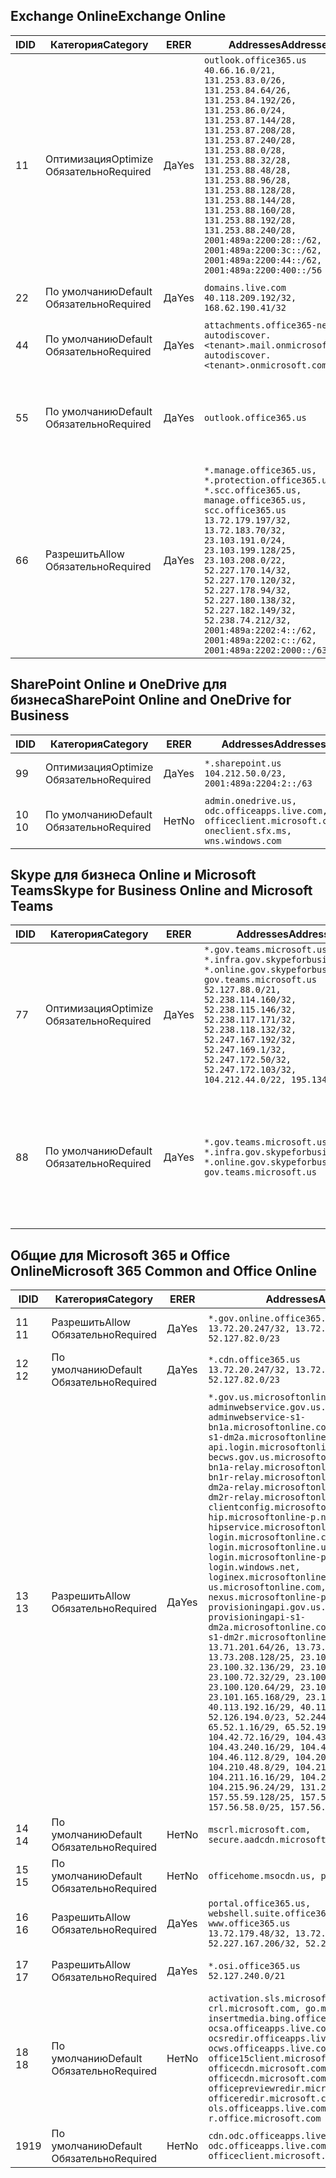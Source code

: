 <!--THIS FILE IS AUTOMATICALLY GENERATED. MANUAL CHANGES WILL BE OVERWRITTEN.-->
<!--Please contact the Office 365 Endpoints team with any questions.-->
<!--USGovGCCHigh endpoints version 2019010700-->
<!--File generated 2019-01-07 11:00:18.7418-->

## <a name="exchange-online"></a><span data-ttu-id="72eec-101">Exchange Online</span><span class="sxs-lookup"><span data-stu-id="72eec-101">Exchange Online</span></span>

<span data-ttu-id="72eec-102">ID</span><span class="sxs-lookup"><span data-stu-id="72eec-102">ID</span></span> | <span data-ttu-id="72eec-103">Категория</span><span class="sxs-lookup"><span data-stu-id="72eec-103">Category</span></span> | <span data-ttu-id="72eec-104">ER</span><span class="sxs-lookup"><span data-stu-id="72eec-104">ER</span></span> | <span data-ttu-id="72eec-105">Addresses</span><span class="sxs-lookup"><span data-stu-id="72eec-105">Addresses</span></span> | <span data-ttu-id="72eec-106">Порты</span><span class="sxs-lookup"><span data-stu-id="72eec-106">Ports</span></span>
-- | -------------------- | --- | ------------------------------------------------------------------------------------------------------------------------------------------------------------------------------------------------------------------------------------------------------------------------------------------------------------------------------------------------------------------------------------------------------------------------------------------------ | -------------------------------
<span data-ttu-id="72eec-107">1</span><span class="sxs-lookup"><span data-stu-id="72eec-107">1</span></span> | <span data-ttu-id="72eec-108">Оптимизация</span><span class="sxs-lookup"><span data-stu-id="72eec-108">Optimize</span></span><BR><span data-ttu-id="72eec-109">Обязательно</span><span class="sxs-lookup"><span data-stu-id="72eec-109">Required</span></span> | <span data-ttu-id="72eec-110">Да</span><span class="sxs-lookup"><span data-stu-id="72eec-110">Yes</span></span> | `outlook.office365.us`<BR>`40.66.16.0/21, 131.253.83.0/26, 131.253.84.64/26, 131.253.84.192/26, 131.253.86.0/24, 131.253.87.144/28, 131.253.87.208/28, 131.253.87.240/28, 131.253.88.0/28, 131.253.88.32/28, 131.253.88.48/28, 131.253.88.96/28, 131.253.88.128/28, 131.253.88.144/28, 131.253.88.160/28, 131.253.88.192/28, 131.253.88.240/28, 2001:489a:2200:28::/62, 2001:489a:2200:3c::/62, 2001:489a:2200:44::/62, 2001:489a:2200:400::/56` | <span data-ttu-id="72eec-111">**TCP:** 443, 80</span><span class="sxs-lookup"><span data-stu-id="72eec-111">**TCP:** 443, 80</span></span>
<span data-ttu-id="72eec-112">2</span><span class="sxs-lookup"><span data-stu-id="72eec-112">2</span></span> | <span data-ttu-id="72eec-113">По умолчанию</span><span class="sxs-lookup"><span data-stu-id="72eec-113">Default</span></span><BR><span data-ttu-id="72eec-114">Обязательно</span><span class="sxs-lookup"><span data-stu-id="72eec-114">Required</span></span> | <span data-ttu-id="72eec-115">Да</span><span class="sxs-lookup"><span data-stu-id="72eec-115">Yes</span></span> | `domains.live.com`<BR>`40.118.209.192/32, 168.62.190.41/32` | <span data-ttu-id="72eec-116">**TCP:** 443, 80</span><span class="sxs-lookup"><span data-stu-id="72eec-116">**TCP:** 443, 80</span></span>
<span data-ttu-id="72eec-117">4</span><span class="sxs-lookup"><span data-stu-id="72eec-117">4</span></span> | <span data-ttu-id="72eec-118">По умолчанию</span><span class="sxs-lookup"><span data-stu-id="72eec-118">Default</span></span><BR><span data-ttu-id="72eec-119">Обязательно</span><span class="sxs-lookup"><span data-stu-id="72eec-119">Required</span></span> | <span data-ttu-id="72eec-120">Да</span><span class="sxs-lookup"><span data-stu-id="72eec-120">Yes</span></span> | `attachments.office365-net.us, autodiscover.<tenant>.mail.onmicrosoft.com, autodiscover.<tenant>.onmicrosoft.com` | <span data-ttu-id="72eec-121">**TCP:** 443, 80</span><span class="sxs-lookup"><span data-stu-id="72eec-121">**TCP:** 443, 80</span></span>
<span data-ttu-id="72eec-122">5</span><span class="sxs-lookup"><span data-stu-id="72eec-122">5</span></span> | <span data-ttu-id="72eec-123">По умолчанию</span><span class="sxs-lookup"><span data-stu-id="72eec-123">Default</span></span><BR><span data-ttu-id="72eec-124">Обязательно</span><span class="sxs-lookup"><span data-stu-id="72eec-124">Required</span></span> | <span data-ttu-id="72eec-125">Да</span><span class="sxs-lookup"><span data-stu-id="72eec-125">Yes</span></span> | `outlook.office365.us` | <span data-ttu-id="72eec-126">**TCP:** 143, 25, 587, 993, 995</span><span class="sxs-lookup"><span data-stu-id="72eec-126">**TCP:** 143, 25, 587, 993, 995</span></span>
<span data-ttu-id="72eec-127">6</span><span class="sxs-lookup"><span data-stu-id="72eec-127">6</span></span> | <span data-ttu-id="72eec-128">Разрешить</span><span class="sxs-lookup"><span data-stu-id="72eec-128">Allow</span></span><BR><span data-ttu-id="72eec-129">Обязательно</span><span class="sxs-lookup"><span data-stu-id="72eec-129">Required</span></span> | <span data-ttu-id="72eec-130">Да</span><span class="sxs-lookup"><span data-stu-id="72eec-130">Yes</span></span> | `*.manage.office365.us, *.protection.office365.us, *.scc.office365.us, manage.office365.us, scc.office365.us`<BR>`13.72.179.197/32, 13.72.183.70/32, 23.103.191.0/24, 23.103.199.128/25, 23.103.208.0/22, 52.227.170.14/32, 52.227.170.120/32, 52.227.178.94/32, 52.227.180.138/32, 52.227.182.149/32, 52.238.74.212/32, 2001:489a:2202:4::/62, 2001:489a:2202:c::/62, 2001:489a:2202:2000::/63` | <span data-ttu-id="72eec-131">**TCP:** 25, 443</span><span class="sxs-lookup"><span data-stu-id="72eec-131">**TCP:** 25, 443</span></span>

## <a name="sharepoint-online-and-onedrive-for-business"></a><span data-ttu-id="72eec-132">SharePoint Online и OneDrive для бизнеса</span><span class="sxs-lookup"><span data-stu-id="72eec-132">SharePoint Online and OneDrive for Business</span></span>

<span data-ttu-id="72eec-133">ID</span><span class="sxs-lookup"><span data-stu-id="72eec-133">ID</span></span> | <span data-ttu-id="72eec-134">Категория</span><span class="sxs-lookup"><span data-stu-id="72eec-134">Category</span></span> | <span data-ttu-id="72eec-135">ER</span><span class="sxs-lookup"><span data-stu-id="72eec-135">ER</span></span> | <span data-ttu-id="72eec-136">Addresses</span><span class="sxs-lookup"><span data-stu-id="72eec-136">Addresses</span></span> | <span data-ttu-id="72eec-137">Порты</span><span class="sxs-lookup"><span data-stu-id="72eec-137">Ports</span></span>
-- | -------------------- | --- | ----------------------------------------------------------------------------------------------------------- | ----------------
<span data-ttu-id="72eec-138">9</span><span class="sxs-lookup"><span data-stu-id="72eec-138">9</span></span> | <span data-ttu-id="72eec-139">Оптимизация</span><span class="sxs-lookup"><span data-stu-id="72eec-139">Optimize</span></span><BR><span data-ttu-id="72eec-140">Обязательно</span><span class="sxs-lookup"><span data-stu-id="72eec-140">Required</span></span> | <span data-ttu-id="72eec-141">Да</span><span class="sxs-lookup"><span data-stu-id="72eec-141">Yes</span></span> | `*.sharepoint.us`<BR>`104.212.50.0/23, 2001:489a:2204:2::/63` | <span data-ttu-id="72eec-142">**TCP:** 443, 80</span><span class="sxs-lookup"><span data-stu-id="72eec-142">**TCP:** 443, 80</span></span>
<span data-ttu-id="72eec-143">10 </span><span class="sxs-lookup"><span data-stu-id="72eec-143">10</span></span> | <span data-ttu-id="72eec-144">По умолчанию</span><span class="sxs-lookup"><span data-stu-id="72eec-144">Default</span></span><BR><span data-ttu-id="72eec-145">Обязательно</span><span class="sxs-lookup"><span data-stu-id="72eec-145">Required</span></span> | <span data-ttu-id="72eec-146">Нет</span><span class="sxs-lookup"><span data-stu-id="72eec-146">No</span></span> | `admin.onedrive.us, odc.officeapps.live.com, officeclient.microsoft.com, oneclient.sfx.ms, wns.windows.com` | <span data-ttu-id="72eec-147">**TCP:** 443, 80</span><span class="sxs-lookup"><span data-stu-id="72eec-147">**TCP:** 443, 80</span></span>

## <a name="skype-for-business-online-and-microsoft-teams"></a><span data-ttu-id="72eec-148">Skype для бизнеса Online и Microsoft Teams</span><span class="sxs-lookup"><span data-stu-id="72eec-148">Skype for Business Online and Microsoft Teams</span></span>

<span data-ttu-id="72eec-149">ID</span><span class="sxs-lookup"><span data-stu-id="72eec-149">ID</span></span> | <span data-ttu-id="72eec-150">Категория</span><span class="sxs-lookup"><span data-stu-id="72eec-150">Category</span></span> | <span data-ttu-id="72eec-151">ER</span><span class="sxs-lookup"><span data-stu-id="72eec-151">ER</span></span> | <span data-ttu-id="72eec-152">Addresses</span><span class="sxs-lookup"><span data-stu-id="72eec-152">Addresses</span></span> | <span data-ttu-id="72eec-153">Порты</span><span class="sxs-lookup"><span data-stu-id="72eec-153">Ports</span></span>
-- | -------------------- | --- | --------------------------------------------------------------------------------------------------------------------------------------------------------------------------------------------------------------------------------------------------------------------------------------------------------------------------------- | --------------------------------------------------
<span data-ttu-id="72eec-154">7</span><span class="sxs-lookup"><span data-stu-id="72eec-154">7</span></span> | <span data-ttu-id="72eec-155">Оптимизация</span><span class="sxs-lookup"><span data-stu-id="72eec-155">Optimize</span></span><BR><span data-ttu-id="72eec-156">Обязательно</span><span class="sxs-lookup"><span data-stu-id="72eec-156">Required</span></span> | <span data-ttu-id="72eec-157">Да</span><span class="sxs-lookup"><span data-stu-id="72eec-157">Yes</span></span> | `*.gov.teams.microsoft.us, *.infra.gov.skypeforbusiness.us, *.online.gov.skypeforbusiness.us, gov.teams.microsoft.us`<BR>`52.127.88.0/21, 52.238.114.160/32, 52.238.115.146/32, 52.238.117.171/32, 52.238.118.132/32, 52.247.167.192/32, 52.247.169.1/32, 52.247.172.50/32, 52.247.172.103/32, 104.212.44.0/22, 195.134.228.0/22` | <span data-ttu-id="72eec-158">**TCP:** 443, 80</span><span class="sxs-lookup"><span data-stu-id="72eec-158">**TCP:** 443, 80</span></span><BR><span data-ttu-id="72eec-159">**UDP:** 3478</span><span class="sxs-lookup"><span data-stu-id="72eec-159">**UDP:** 3478</span></span>
<span data-ttu-id="72eec-160">8</span><span class="sxs-lookup"><span data-stu-id="72eec-160">8</span></span> | <span data-ttu-id="72eec-161">По умолчанию</span><span class="sxs-lookup"><span data-stu-id="72eec-161">Default</span></span><BR><span data-ttu-id="72eec-162">Обязательно</span><span class="sxs-lookup"><span data-stu-id="72eec-162">Required</span></span> | <span data-ttu-id="72eec-163">Да</span><span class="sxs-lookup"><span data-stu-id="72eec-163">Yes</span></span> | `*.gov.teams.microsoft.us, *.infra.gov.skypeforbusiness.us, *.online.gov.skypeforbusiness.us, gov.teams.microsoft.us` | <span data-ttu-id="72eec-164">**TCP:** 5061, 50000–59999</span><span class="sxs-lookup"><span data-stu-id="72eec-164">**TCP:** 5061, 50000-59999</span></span><BR><span data-ttu-id="72eec-165">**UDP:** 50000–59999</span><span class="sxs-lookup"><span data-stu-id="72eec-165">**UDP:** 50000-59999</span></span>

## <a name="microsoft-365-common-and-office-online"></a><span data-ttu-id="72eec-166">Общие для Microsoft 365 и Office Online</span><span class="sxs-lookup"><span data-stu-id="72eec-166">Microsoft 365 Common and Office Online</span></span>

<span data-ttu-id="72eec-167">ID</span><span class="sxs-lookup"><span data-stu-id="72eec-167">ID</span></span> | <span data-ttu-id="72eec-168">Категория</span><span class="sxs-lookup"><span data-stu-id="72eec-168">Category</span></span> | <span data-ttu-id="72eec-169">ER</span><span class="sxs-lookup"><span data-stu-id="72eec-169">ER</span></span> | <span data-ttu-id="72eec-170">Addresses</span><span class="sxs-lookup"><span data-stu-id="72eec-170">Addresses</span></span> | <span data-ttu-id="72eec-171">Порты</span><span class="sxs-lookup"><span data-stu-id="72eec-171">Ports</span></span>
-- | ------------------- | --- | ------------------------------------------------------------------------------------------------------------------------------------------------------------------------------------------------------------------------------------------------------------------------------------------------------------------------------------------------------------------------------------------------------------------------------------------------------------------------------------------------------------------------------------------------------------------------------------------------------------------------------------------------------------------------------------------------------------------------------------------------------------------------------------------------------------------------------------------------------------------------------------------------------------------------------------------------------------------------------------------------------------------------------------------------------------------------------------------------------------------------------------------------------------------------------------------------------------------------------------------------------------------------------------------------------------------------------------------------------------------------------------------------------------------------------------------------------------------ | ----------------
<span data-ttu-id="72eec-172">11 </span><span class="sxs-lookup"><span data-stu-id="72eec-172">11</span></span> | <span data-ttu-id="72eec-173">Разрешить</span><span class="sxs-lookup"><span data-stu-id="72eec-173">Allow</span></span><BR><span data-ttu-id="72eec-174">Обязательно</span><span class="sxs-lookup"><span data-stu-id="72eec-174">Required</span></span> | <span data-ttu-id="72eec-175">Да</span><span class="sxs-lookup"><span data-stu-id="72eec-175">Yes</span></span> | `*.gov.online.office365.us`<BR>`13.72.20.247/32, 13.72.185.126/32, 52.127.82.0/23` | <span data-ttu-id="72eec-176">**TCP:** 443</span><span class="sxs-lookup"><span data-stu-id="72eec-176">**TCP:** 443</span></span>
<span data-ttu-id="72eec-177">12 </span><span class="sxs-lookup"><span data-stu-id="72eec-177">12</span></span> | <span data-ttu-id="72eec-178">По умолчанию</span><span class="sxs-lookup"><span data-stu-id="72eec-178">Default</span></span><BR><span data-ttu-id="72eec-179">Обязательно</span><span class="sxs-lookup"><span data-stu-id="72eec-179">Required</span></span> | <span data-ttu-id="72eec-180">Да</span><span class="sxs-lookup"><span data-stu-id="72eec-180">Yes</span></span> | `*.cdn.office365.us`<BR>`13.72.20.247/32, 13.72.185.126/32, 52.127.82.0/23` | <span data-ttu-id="72eec-181">**TCP:** 443</span><span class="sxs-lookup"><span data-stu-id="72eec-181">**TCP:** 443</span></span>
<span data-ttu-id="72eec-182">13 </span><span class="sxs-lookup"><span data-stu-id="72eec-182">13</span></span> | <span data-ttu-id="72eec-183">Разрешить</span><span class="sxs-lookup"><span data-stu-id="72eec-183">Allow</span></span><BR><span data-ttu-id="72eec-184">Обязательно</span><span class="sxs-lookup"><span data-stu-id="72eec-184">Required</span></span> | <span data-ttu-id="72eec-185">Да</span><span class="sxs-lookup"><span data-stu-id="72eec-185">Yes</span></span> | `*.gov.us.microsoftonline.com, adminwebservice.gov.us.microsoftonline.com, adminwebservice-s1-bn1a.microsoftonline.com, adminwebservice-s1-dm2a.microsoftonline.com, api.login.microsoftonline.com, becws.gov.us.microsoftonline.com, bws-s1-bn1a-relay.microsoftonline.com, bws-s1-bn1r-relay.microsoftonline.com, bws-s1-dm2a-relay.microsoftonline.com, bws-s1-dm2r-relay.microsoftonline.com, clientconfig.microsoftonline-p.net, hip.microsoftonline-p.net, hipservice.microsoftonline.com, login.microsoftonline.com, login.microsoftonline.us, login.microsoftonline-p.com, login.windows.net, loginex.microsoftonline.com, login-us.microsoftonline.com, nexus.microsoftonline-p.com, provisioningapi.gov.us.microsoftonline.com, provisioningapi-s1-dm2a.microsoftonline.com, provisioningapi-s1-dm2r.microsoftonline.com`<BR>`13.71.201.64/26, 13.73.64.64/26, 13.73.208.128/25, 23.100.16.168/29, 23.100.32.136/29, 23.100.64.24/29, 23.100.72.32/29, 23.100.80.64/29, 23.100.120.64/29, 23.101.144.136/29, 23.101.165.168/29, 23.101.181.128/29, 40.113.192.16/29, 40.114.120.16/29, 52.126.194.0/23, 52.244.120.128/25, 65.52.1.16/29, 65.52.193.136/29, 104.42.72.16/29, 104.43.208.16/29, 104.43.240.16/29, 104.45.208.104/29, 104.46.112.8/29, 104.209.144.16/29, 104.210.48.8/29, 104.210.208.16/29, 104.211.16.16/29, 104.211.48.16/29, 104.215.96.24/29, 131.253.120.0/24, 157.55.59.128/25, 157.56.53.128/25, 157.56.58.0/25, 157.56.151.0/25` | <span data-ttu-id="72eec-186">**TCP:** 443</span><span class="sxs-lookup"><span data-stu-id="72eec-186">**TCP:** 443</span></span>
<span data-ttu-id="72eec-187">14 </span><span class="sxs-lookup"><span data-stu-id="72eec-187">14</span></span> | <span data-ttu-id="72eec-188">По умолчанию</span><span class="sxs-lookup"><span data-stu-id="72eec-188">Default</span></span><BR><span data-ttu-id="72eec-189">Обязательно</span><span class="sxs-lookup"><span data-stu-id="72eec-189">Required</span></span> | <span data-ttu-id="72eec-190">Нет</span><span class="sxs-lookup"><span data-stu-id="72eec-190">No</span></span> | `mscrl.microsoft.com, secure.aadcdn.microsoftonline-p.com` | <span data-ttu-id="72eec-191">**TCP:** 443</span><span class="sxs-lookup"><span data-stu-id="72eec-191">**TCP:** 443</span></span>
<span data-ttu-id="72eec-192">15 </span><span class="sxs-lookup"><span data-stu-id="72eec-192">15</span></span> | <span data-ttu-id="72eec-193">По умолчанию</span><span class="sxs-lookup"><span data-stu-id="72eec-193">Default</span></span><BR><span data-ttu-id="72eec-194">Обязательно</span><span class="sxs-lookup"><span data-stu-id="72eec-194">Required</span></span> | <span data-ttu-id="72eec-195">Нет</span><span class="sxs-lookup"><span data-stu-id="72eec-195">No</span></span> | `officehome.msocdn.us, prod.msocdn.us` | <span data-ttu-id="72eec-196">**TCP:** 443, 80</span><span class="sxs-lookup"><span data-stu-id="72eec-196">**TCP:** 443, 80</span></span>
<span data-ttu-id="72eec-197">16 </span><span class="sxs-lookup"><span data-stu-id="72eec-197">16</span></span> | <span data-ttu-id="72eec-198">Разрешить</span><span class="sxs-lookup"><span data-stu-id="72eec-198">Allow</span></span><BR><span data-ttu-id="72eec-199">Обязательно</span><span class="sxs-lookup"><span data-stu-id="72eec-199">Required</span></span> | <span data-ttu-id="72eec-200">Да</span><span class="sxs-lookup"><span data-stu-id="72eec-200">Yes</span></span> | `portal.office365.us, webshell.suite.office365.us, www.office365.us`<BR>`13.72.179.48/32, 13.72.188.8/32, 52.227.167.206/32, 52.227.170.242/32` | <span data-ttu-id="72eec-201">**TCP:** 443, 80</span><span class="sxs-lookup"><span data-stu-id="72eec-201">**TCP:** 443, 80</span></span>
<span data-ttu-id="72eec-202">17 </span><span class="sxs-lookup"><span data-stu-id="72eec-202">17</span></span> | <span data-ttu-id="72eec-203">Разрешить</span><span class="sxs-lookup"><span data-stu-id="72eec-203">Allow</span></span><BR><span data-ttu-id="72eec-204">Обязательно</span><span class="sxs-lookup"><span data-stu-id="72eec-204">Required</span></span> | <span data-ttu-id="72eec-205">Да</span><span class="sxs-lookup"><span data-stu-id="72eec-205">Yes</span></span> | `*.osi.office365.us`<BR>`52.127.240.0/21` | <span data-ttu-id="72eec-206">**TCP:** 443</span><span class="sxs-lookup"><span data-stu-id="72eec-206">**TCP:** 443</span></span>
<span data-ttu-id="72eec-207">18 </span><span class="sxs-lookup"><span data-stu-id="72eec-207">18</span></span> | <span data-ttu-id="72eec-208">По умолчанию</span><span class="sxs-lookup"><span data-stu-id="72eec-208">Default</span></span><BR><span data-ttu-id="72eec-209">Обязательно</span><span class="sxs-lookup"><span data-stu-id="72eec-209">Required</span></span> | <span data-ttu-id="72eec-210">Нет</span><span class="sxs-lookup"><span data-stu-id="72eec-210">No</span></span> | `activation.sls.microsoft.com, crl.microsoft.com, go.microsoft.com, insertmedia.bing.office.net, ocsa.officeapps.live.com, ocsredir.officeapps.live.com, ocws.officeapps.live.com, office15client.microsoft.com, officecdn.microsoft.com, officecdn.microsoft.com.edgesuite.net, officepreviewredir.microsoft.com, officeredir.microsoft.com, ols.officeapps.live.com, r.office.microsoft.com` | <span data-ttu-id="72eec-211">**TCP:** 443, 80</span><span class="sxs-lookup"><span data-stu-id="72eec-211">**TCP:** 443, 80</span></span>
<span data-ttu-id="72eec-212">19</span><span class="sxs-lookup"><span data-stu-id="72eec-212">19</span></span> | <span data-ttu-id="72eec-213">По умолчанию</span><span class="sxs-lookup"><span data-stu-id="72eec-213">Default</span></span><BR><span data-ttu-id="72eec-214">Обязательно</span><span class="sxs-lookup"><span data-stu-id="72eec-214">Required</span></span> | <span data-ttu-id="72eec-215">Нет</span><span class="sxs-lookup"><span data-stu-id="72eec-215">No</span></span> | `cdn.odc.officeapps.live.com, odc.officeapps.live.com, officeclient.microsoft.com` | <span data-ttu-id="72eec-216">**TCP:** 443, 80</span><span class="sxs-lookup"><span data-stu-id="72eec-216">**TCP:** 443, 80</span></span>
